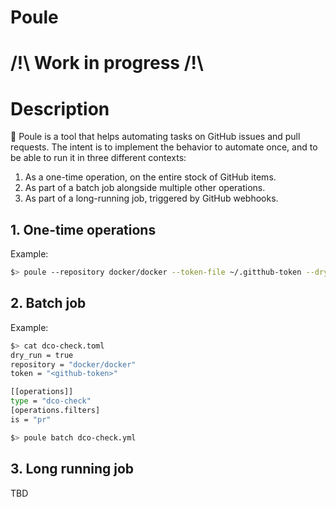 Poule
=====

# /!\ Work in progress /!\

# Description

:chicken: Poule is a tool that helps automating tasks on GitHub issues and pull
requests. The intent is to implement the behavior to automate once, and to be
able to run it in three different contexts:

  1. As a one-time operation, on the entire stock of GitHub items.
  2. As part of a batch job alongside multiple other operations.
  3. As part of a long-running job, triggered by GitHub webhooks.

## 1. One-time operations

Example:

```bash
$> poule --repository docker/docker --token-file ~/.gitthub-token --dry-run=true dco-check --filter is:pr
```

## 2. Batch job

Example:

```bash
$> cat dco-check.toml
dry_run = true
repository = "docker/docker"
token = "<github-token>"

[[operations]]
type = "dco-check"
[operations.filters]
is = "pr"

$> poule batch dco-check.yml
```

## 3. Long running job

TBD
